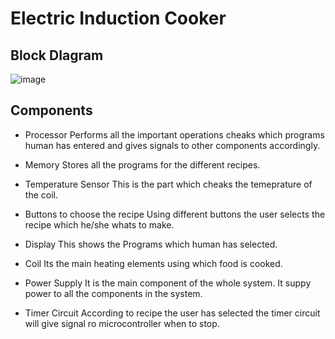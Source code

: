 # Electric Induction Cooker
## Block DIagram
![image](https://user-images.githubusercontent.com/98864424/154813418-aaad60e3-d6f4-43ae-8e06-40f946eb682a.png)

## Components
* Processor
 Performs all the important operations cheaks which programs human has entered and gives signals to other components accordingly. 

* Memory
 Stores all the programs for the different recipes.

* Temperature Sensor
 This is the part which cheaks the temeprature of the coil.
        
* Buttons to choose the recipe
 Using different buttons the user selects the recipe which he/she whats to make.

* Display
 This shows the Programs which human has selected.

* Coil
 Its the main heating elements using which food is cooked.

* Power Supply
 It is the main component of the whole system. It suppy power to all the components in the system.

* Timer Circuit
 According to recipe the user has selected the timer circuit will give signal ro microcontroller when to stop.